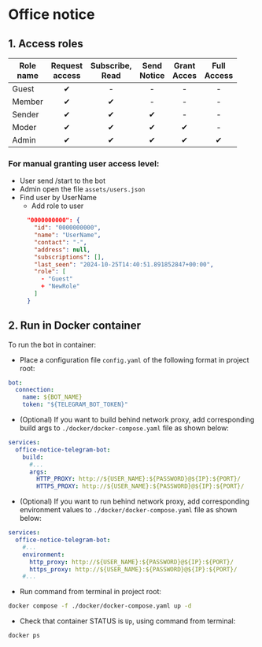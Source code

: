 # Office notice

## 1. Access roles


| Role<br>name | Request<br>access | Subscribe,<br>Read | Send<br>Notice | Grant<br>Acces | Full<br>Access |
| --        | :--:           | :--:      | :--:        | :--:        | :--:        |
| Guest | ✔ | - | - | - | - |
| Member | ✔ | ✔ | - | - | - |
| Sender | ✔ | ✔ | ✔ | - | - |
| Moder | ✔ | ✔ | ✔ | ✔ | - |
| Admin | ✔ | ✔ | ✔ | ✔ | ✔ |

### For manual granting user access level:

- User send /start to the bot
- Admin open the file `assets/users.json`
- Find user by UserName
  - Add role to user
  ```json
    "0000000000": {
      "id": "0000000000",
      "name": "UserName",
      "contact": "-",
      "address": null,
      "subscriptions": [],
      "last_seen": "2024-10-25T14:40:51.891852847+00:00",
      "role": [
        - "Guest"
        + "NewRole"
      ]
    }

  ```

## 2. Run in Docker container

To run the bot in container:
- Place a configuration file `config.yaml` of the following format in project root:
```yaml
bot:
  connection:
    name: ${BOT_NAME}
    token: "${TELEGRAM_BOT_TOKEN}"
```
- (Optional) If you want to build behind network proxy, add corresponding build args to `./docker/docker-compose.yaml` file as shown below:
```yaml
services:
  office-notice-telegram-bot:
    build:
      #...
      args:
        HTTP_PROXY: http://${USER_NAME}:${PASSWORD}@${IP}:${PORT}/
        HTTPS_PROXY: http://${USER_NAME}:${PASSWORD}@${IP}:${PORT}/
```
- (Optional) If you want to run behind network proxy, add corresponding environment values to `./docker/docker-compose.yaml` file as shown below:
```yaml
services:
  office-notice-telegram-bot:
    #...
    environment:
      http_proxy: http://${USER_NAME}:${PASSWORD}@${IP}:${PORT}/
      https_proxy: http://${USER_NAME}:${PASSWORD}@${IP}:${PORT}/
    #...
```
- Run command from terminal in project root:
```bash
docker compose -f ./docker/docker-compose.yaml up -d
```
- Check that container STATUS is `Up`, using command from terminal:
```bash
docker ps
```